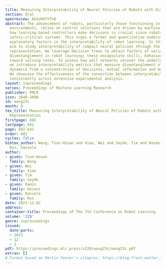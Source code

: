 ```yaml
---
title: Measuring Interpretability of Neural Policies of Robots with Disentangled Representation
section: Oral
openreview: 6kSohKYYTn0
abstract: The advancement of robots, particularly those functioning in complex human-centric
  environments, relies on control solutions that are driven by machine learning. Understanding
  how learning-based controllers make decisions is crucial since robots are mostly
  safety-critical systems. This urges a formal and quantitative understanding of the
  explanatory factors in the interpretability of robot learning. In this paper, we
  aim to study interpretability of compact neural policies through the lens of disentangled
  representation. We leverage decision trees to obtain factors of variation [1] for
  disentanglement in robot learning; these encapsulate skills, behaviors, or strategies
  toward solving tasks. To assess how well networks uncover the underlying task dynamics,
  we introduce interpretability metrics that measure disentanglement of learned neural
  dynamics from a concentration of decisions, mutual information and modularity perspective.
  We showcase the effectiveness of the connection between interpretability and disentanglement
  consistently across extensive experimental analysis.
layout: inproceedings
series: Proceedings of Machine Learning Research
publisher: PMLR
issn: 2640-3498
id: wang23c
month: 0
tex_title: Measuring Interpretability of Neural Policies of Robots with Disentangled
  Representation
firstpage: 602
lastpage: 641
page: 602-641
order: 602
cycles: false
bibtex_author: Wang, Tsun-Hsuan and Xiao, Wei and Seyde, Tim and Hasani, Ramin and
  Rus, Daniela
author:
- given: Tsun-Hsuan
  family: Wang
- given: Wei
  family: Xiao
- given: Tim
  family: Seyde
- given: Ramin
  family: Hasani
- given: Daniela
  family: Rus
date: 2023-12-02
address:
container-title: Proceedings of The 7th Conference on Robot Learning
volume: '229'
genre: inproceedings
issued:
  date-parts:
  - 2023
  - 12
  - 2
pdf: https://proceedings.mlr.press/v229/wang23c/wang23c.pdf
extras: []
# Format based on Martin Fenner's citeproc: https://blog.front-matter.io/posts/citeproc-yaml-for-bibliographies/
---
```

